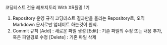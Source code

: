 
코딩테스트 전용 레포지토리 With XR플밍 1기
1. Repository 운영 규칙
	코딩테스트 결과만을 올리는 Repository로, 오직 Markdown 문서로만 업데이트 하는것이 원칙.
2. Commit 규칙
[Add] : 새로운 파일 생성
[Edit] : 기존 파일의 수정 또는 내용 추가, 혹은 파일경로 수정
[Delete] : 기존 파일 삭제
